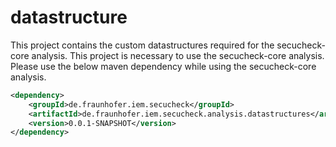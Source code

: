 # datastructure
This project contains the custom datastructures required for the secucheck-core analysis. 
This project is necessary to use the secucheck-core analysis. 
Please use the below maven dependency while using the secucheck-core analysis.

```xml
<dependency>
    <groupId>de.fraunhofer.iem.secucheck</groupId>
    <artifactId>de.fraunhofer.iem.secucheck.analysis.datastructures</artifactId>
    <version>0.0.1-SNAPSHOT</version>
</dependency>
```